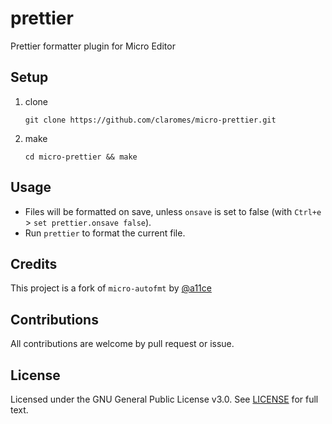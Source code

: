 # prettier

Prettier formatter plugin for Micro Editor

## Setup

1. clone
	```shell
	git clone https://github.com/claromes/micro-prettier.git
	```
2.  make
	```shell
	cd micro-prettier && make
	```

## Usage

- Files will be formatted on save, unless `onsave` is set to false (with `Ctrl+e` > `set prettier.onsave false`).
- Run `prettier` to format the current file.

## Credits

This project is a fork of `micro-autofmt` by [@a11ce](https://github.com/a11ce/micro-autofmt)

## Contributions

All contributions are welcome by pull request or issue.

## License

Licensed under the GNU General Public License v3.0. See [LICENSE](../main/LICENSE) for full text.
